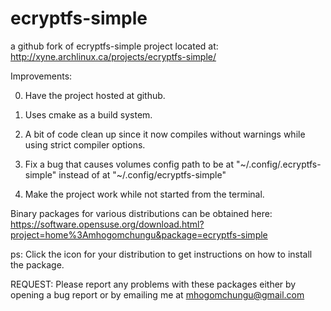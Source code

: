 # ecryptfs-simple
a github fork of ecryptfs-simple project located at: http://xyne.archlinux.ca/projects/ecryptfs-simple/

Improvements:

0. Have the project hosted at github.

1. Uses cmake as a build system.

2. A bit of code clean up since it now compiles without warnings while using strict compiler options.

3. Fix a bug that causes volumes config path to be at "~/.config/.ecryptfs-simple"
   instead of at "~/.config/ecryptfs-simple"

4. Make the project work while not started from the terminal.

Binary packages for various distributions can be obtained here: https://software.opensuse.org/download.html?project=home%3Amhogomchungu&package=ecryptfs-simple

ps: Click the icon for your distribution to get instructions on how to install the package.

REQUEST: Please report any problems with these packages either by opening a bug report or by emailing me at
mhogomchungu@gmail.com

